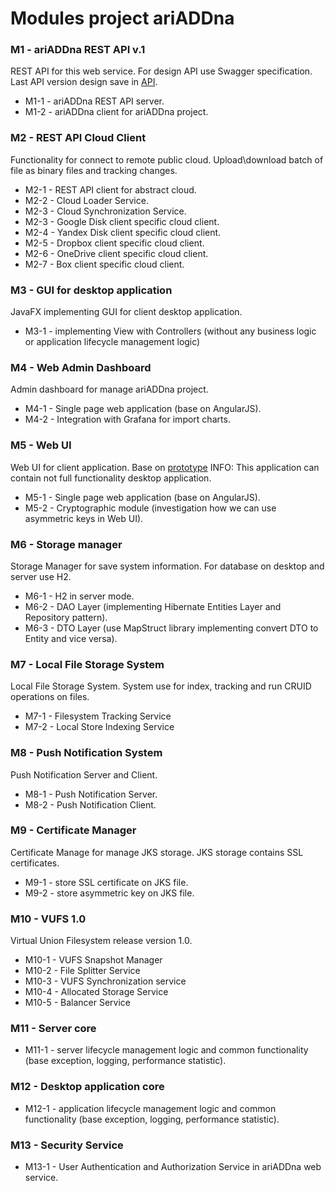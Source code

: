 # Modules project ariADDna
### M1 - ariADDna REST API v.1
REST API for this web service. For design API use Swagger specification. Last API version design save in [API](https://www.mindmeister.com/692033641).
* M1-1 - ariADDna REST API server.
* M1-2 - ariADDna client for ariADDna project.

### M2 - REST API Cloud Client
Functionality for connect to remote public cloud. Upload\download batch of file as binary files and tracking changes.
* M2-1 - REST API client for abstract cloud.
* M2-2 - Cloud Loader Service.
* M2-3 - Cloud Synchronization Service.
* M2-3 - Google Disk client specific cloud client.
* M2-4 - Yandex Disk client specific cloud client.
* M2-5 - Dropbox client specific cloud client.
* M2-6 - OneDrive client specific cloud client.
* M2-7 - Box client specific cloud client.


### M3 - GUI for desktop application
JavaFX implementing GUI for client desktop application.
* M3-1 - implementing View with Controllers (without any business logic or application lifecycle management logic)

### M4 - Web Admin Dashboard
Admin dashboard for manage ariADDna project.
* M4-1 - Single page web application (base on AngularJS).
* M4-2 - Integration with Grafana for import charts.

### M5 - Web UI
Web UI for client application. Base on [prototype](http://test.namars.ru/cloudraid/userpanel/home.html)
INFO: This application can contain not full functionality desktop application.
* M5-1 - Single page web application (base on AngularJS).
* M5-2 - Cryptographic module (investigation how we can use asymmetric keys in Web UI).

### M6 - Storage manager
Storage Manager for save system information. For database on desktop and server use H2.
* M6-1 - H2 in server mode.
* M6-2 - DAO Layer (implementing Hibernate Entities Layer and Repository pattern).
* M6-3 - DTO Layer (use MapStruct library implementing convert DTO to Entity and vice versa).

### M7 - Local File Storage System
Local File Storage System. System use for index, tracking and run CRUID operations on files.
* M7-1 - Filesystem Tracking Service
* M7-2 - Local Store Indexing Service

### M8 - Push Notification System
Push Notification Server and Client.
* M8-1 - Push Notification Server.
* M8-2 - Push Notification Client.

### M9 - Certificate Manager
Certificate Manage for manage JKS storage. JKS storage contains SSL certificates.
* M9-1 - store SSL certificate on JKS file.
* M9-2 - store asymmetric key on JKS file.

### M10 - VUFS 1.0
Virtual Union Filesystem release version 1.0.
* M10-1 - VUFS Snapshot Manager
* M10-2 - File Splitter Service
* M10-3 - VUFS Synchronization service
* M10-4 - Allocated Storage Service
* M10-5 - Balancer Service

### M11 - Server core
* M11-1 - server lifecycle management logic and common functionality (base exception, logging, performance statistic).

### M12 - Desktop application core
* M12-1 - application lifecycle management logic and common functionality (base exception, logging, performance statistic).

### M13 - Security Service
* M13-1 - User Authentication and Authorization Service in ariADDna web service.